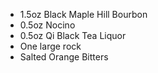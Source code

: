  * 1.5oz Black Maple Hill Bourbon
 * 0.5oz Nocino
 * 0.5oz Qi Black Tea Liquor
 * One large rock
 * Salted Orange Bitters
